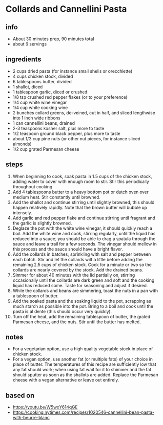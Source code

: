 # Collards and Cannellini Pasta
## info  
* About 30 minutes prep, 90 minutes total
* about 6 servings  

## ingredients
* 2 cups dried pasta (for instance small shells or orecchiette)
* 4 cups chicken stock, divided
* 6 tablespoons butter, divided
* 1 shallot, diced
* 1 tablespoon garlic, diced or crushed
* 1/8 tsp crushed red pepper flakes (or to your preference)
* 1/4 cup white wine vinegar
* 1/4 cup white cooking wine
* 2 bunches collard greens, de-veined, cut in half, and sliced lengthwise into
  1 inch wide ribbons
* 1 can cannellini beans, drained
* 2-3 teaspoons kosher salt, plus more to taste
* 1/2 teaspoon ground black pepper, plus more to taste
* about 1/3 cup pine nuts (or other nut pieces, for instance sliced almonds)
* 1/2 cup grated Parmesan cheese

## steps  
1. When beginning to cook, soak pasta in 1.5 cups of the chicken stock, adding
   water to cover with enough room to stir. Stir this periodically throughout
   cooking.
1. Add 4 tablespoons butter to a heavy bottom pot or dutch oven over medium
   heat. Stir constantly until browned.
1. Add the shallot and continue stirring until slightly browned, this should
   happen relatively rapidly. Note that the brown butter will bubble up
   intensely.
1. Add garlic and red pepper flake and continue stirring until fragrant and the
   garlic is slightly browned.
1. Deglaze the pot with the white wine vinegar, it should quickly reach a boil.
   Add the white wine and cook, stirring regularly, until the liquid has
   reduced into a sauce; you should be able to drag a spatula through the sauce
   and leave a trail for a few seconds. The vinegar should mellow in this
   process and the sauce should have a bright flavor.
1. Add the collards in batches, sprinkling with salt and pepper between each
   batch. Stir and let the collards wilt a little before adding the remaining
   2.5 cups of chicken stock. Cook for a minute or two so the collards are
   nearly covered by the stock. Add the drained beans.
1. Simmer for about 40 minutes with the lid partially on, stirring occasionally
   until the collards are dark green and soft and the cooking liquid has
   reduced some. Taste for seasoning and adjust if desired.
1. While the collards and beans are simmering, toast the nuts in a pan with a
   tablespoon of butter.
1. Add the soaked pasta and the soaking liquid to the pot, scrapping as much
   starch as possible into the pot. Bring to a boil and cook until the pasta
   is al dente (this should occur very quickly).
1. Turn off the heat, add the remaining tablespoon of butter, the grated
   Parmesan cheese, and the nuts. Stir until the butter has melted.

## notes  
* For a vegetarian option, use a high quality vegetable stock in place of
  chicken stock.
* For a vegan option, use another fat (or multiple fats) of your choice in
  place of butter. The temperatures of this recipe are sufficiently low that
  any fat should work; when using fat wait for it to shimmer and the fat should
  sputter as soon as the shallots are added. Replace the Parmesan cheese with
  a vegan alternative or leave out entirely.

## based on
* https://youtu.be/W5wxY614qGE
* https://cooking.nytimes.com/recipes/1020546-cannellini-bean-pasta-with-beurre-blanc

